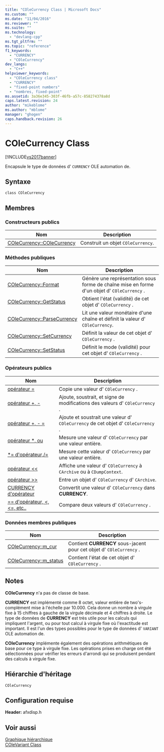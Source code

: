 ```yaml
---
title: "COleCurrency Class | Microsoft Docs"
ms.custom: ""
ms.date: "11/04/2016"
ms.reviewer: ""
ms.suite: ""
ms.technology: 
  - "devlang-cpp"
ms.tgt_pltfrm: ""
ms.topic: "reference"
f1_keywords: 
  - "CURRENCY"
  - "COleCurrency"
dev_langs: 
  - "C++"
helpviewer_keywords: 
  - "COleCurrency class"
  - "CURRENCY"
  - "fixed-point numbers"
  - "nombres, fixed-point"
ms.assetid: 3a36e345-303f-46fb-a57c-858274378a8d
caps.latest.revision: 24
author: "mikeblome"
ms.author: "mblome"
manager: "ghogen"
caps.handback.revision: 26
---
```

# COleCurrency Class
[!INCLUDE[vs2017banner](../../assembler/inline/includes/vs2017banner.md)]

Encapsule le type de données d' `CURRENCY` OLE automation de.  
  
## Syntaxe  
  
```  
class COleCurrency  
```  
  
## Membres  
  
### Constructeurs publics  
  
|Nom|Description|  
|---------|-----------------|  
|[COleCurrency::COleCurrency](../Topic/COleCurrency::COleCurrency.md)|Construit un objet `COleCurrency`.|  
  
### Méthodes publiques  
  
|Nom|Description|  
|---------|-----------------|  
|[COleCurrency::Format](../Topic/COleCurrency::Format.md)|Génère une représentation sous forme de chaîne mise en forme d'un objet d' `COleCurrency` .|  
|[COleCurrency::GetStatus](../Topic/COleCurrency::GetStatus.md)|Obtient l'état \(validité\) de cet objet d' `COleCurrency` .|  
|[COleCurrency::ParseCurrency](../Topic/COleCurrency::ParseCurrency.md)|Lit une valeur monétaire d'une chaîne et définit la valeur d' `COleCurrency`.|  
|[COleCurrency::SetCurrency](../Topic/COleCurrency::SetCurrency.md)|Définit la valeur de cet objet d' `COleCurrency` .|  
|[COleCurrency::SetStatus](../Topic/COleCurrency::SetStatus.md)|Définit le mode \(validité\) pour cet objet d' `COleCurrency` .|  
  
### Opérateurs publics  
  
|Nom|Description|  
|---------|-----------------|  
|[opérateur \=](../Topic/COleCurrency::operator%20=.md)|Copie une valeur d' `COleCurrency` .|  
|[opérateur \+, \-](../Topic/COleCurrency::operator%20+,%20-.md)|Ajoute, soustrait, et signe de modifications des valeurs d' `COleCurrency` .|  
|[opérateur \+, \- \=](../Topic/COleCurrency::operator%20+=,%20-=.md)|Ajoute et soustrait une valeur d' `COleCurrency` de cet objet d' `COleCurrency` .|  
|[opérateur \*, ou](../Topic/COleCurrency::operator%20*,%20-.md)|Mesure une valeur d' `COleCurrency` par une valeur entière.|  
|[\*\= d'opérateur,\/\=](../Topic/COleCurrency::operator%20*=,%20-=.md)|Mesure cette valeur d' `COleCurrency` par une valeur entière.|  
|[opérateur \<\<](../Topic/COleCurrency::operator%20%3C%3C,%20%3E%3E.md)|Affiche une valeur d' `COleCurrency` à `CArchive` ou à `CDumpContext`.|  
|[opérateur \>\>](../Topic/COleCurrency::operator%20%3C%3C,%20%3E%3E.md)|Entre un objet d' `COleCurrency` d' `CArchive`.|  
|[CURRENCY d'opérateur](../Topic/COleCurrency::operator%20CURRENCY.md)|Convertit une valeur d' `COleCurrency` dans **CURRENCY**.|  
|[\=\= d'opérateur, \<, \<\=, etc..](../Topic/COleCurrency%20Relational%20Operators.md)|Compare deux valeurs d' `COleCurrency` .|  
  
### Données membres publiques  
  
|Nom|Description|  
|---------|-----------------|  
|[COleCurrency::m\_cur](../Topic/COleCurrency::m_cur.md)|Contient **CURRENCY** sous\-jacent pour cet objet d' `COleCurrency` .|  
|[COleCurrency::m\_status](../Topic/COleCurrency::m_status.md)|Contient l'état de cet objet d' `COleCurrency` .|  
  
## Notes  
 **COleCurrency** n'a pas de classe de base.  
  
 **CURRENCY** est implémenté comme 8 octet, valeur entière de two's\-complément mise à l'échelle par 10.000.  Cela donne un nombre à virgule fixe à 15 chiffres à gauche de la virgule décimale et 4 chiffres à droite.  Le type de données de **CURRENCY** est très utile pour les calculs qui impliquent l'argent, ou pour tout calcul à virgule fixe où l'exactitude est important.  Il est l'un des types possibles pour le type de données d' `VARIANT` OLE automation de.  
  
 **COleCurrency** implémente également des opérations arithmétiques de base pour ce type à virgule fixe.  Les opérations prises en charge ont été sélectionnées pour vérifier les erreurs d'arrondi qui se produisent pendant des calculs à virgule fixe.  
  
## Hiérarchie d'héritage  
 `COleCurrency`  
  
## Configuration requise  
 **Header:** afxdisp.h  
  
## Voir aussi  
 [Graphique hiérarchique](../../mfc/hierarchy-chart.md)   
 [COleVariant Class](../../mfc/reference/colevariant-class.md)